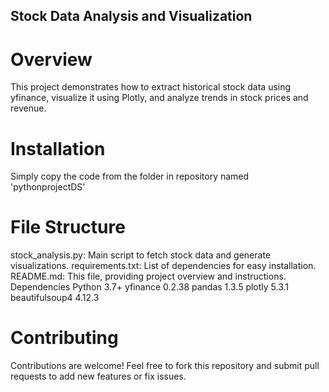 ## Stock Data Analysis and Visualization

# Overview
This project demonstrates how to extract historical stock data using yfinance, visualize it using Plotly, and analyze trends in stock prices and revenue.

# Installation
Simply copy the code from the folder in repository named 'pythonprojectDS'

# File Structure
stock_analysis.py: Main script to fetch stock data and generate visualizations.
requirements.txt: List of dependencies for easy installation.
README.md: This file, providing project overview and instructions.
Dependencies
Python 3.7+
yfinance 0.2.38
pandas 1.3.5
plotly 5.3.1
beautifulsoup4 4.12.3

# Contributing
Contributions are welcome! Feel free to fork this repository and submit pull requests to add new features or fix issues.
